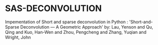 # SAS-DECONVOLUTION

Impementation of Short and sparse deconvolution in Python :
'Short-and-Sparse Deconvolution — A Geometric Approach' by: Lau, Yenson and Qu, Qing and Kuo, Han-Wen and Zhou, Pengcheng and Zhang, Yuqian and Wright, John
